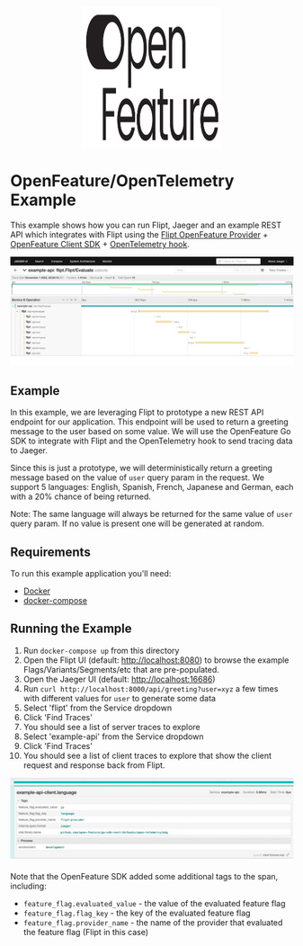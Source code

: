 <p align="center">
    <img src="../images/logos/openfeature.svg" alt="OpenFeature" width=250 height=250 />
</p>

# OpenFeature/OpenTelemetry Example

This example shows how you can run Flipt, Jaeger and an example REST API which integrates with Flipt using the [Flipt OpenFeature Provider](https://github.com/flipt-io/flipt-openfeature-provider-go) + [OpenFeature Client SDK](https://github.com/open-feature/go-sdk) + [OpenTelemetry hook](https://github.com/open-feature/go-sdk-contrib/tree/main/hooks/open-telemetry).

!['Jaeger Example'](../images/jaeger.jpg)

## Example

In this example, we are leveraging Flipt to prototype a new REST API endpoint for our application. This endpoint will be used to return a greeting message to the user based on some value. We will use the OpenFeature Go SDK to integrate with Flipt and the OpenTelemetry hook to send tracing data to Jaeger.

Since this is just a prototype, we will deterministically return a greeting message based on the value of `user` query param in the request. We support 5 languages: English, Spanish, French, Japanese and German, each with a 20% chance of being returned.

Note: The same language will always be returned for the same value of `user` query param. If no value is present one will be generated at random.

## Requirements

To run this example application you'll need:

* [Docker](https://docs.docker.com/install/)
* [docker-compose](https://docs.docker.com/compose/install/)

## Running the Example

1. Run `docker-compose up` from this directory
1. Open the Flipt UI (default: [http://localhost:8080](http://localhost:8080)) to browse the example Flags/Variants/Segments/etc that are pre-populated.
1. Open the Jaeger UI (default: [http://localhost:16686](http://localhost:16686))
1. Run `curl http://localhost:8000/api/greeting?user=xyz` a few times with different values for `user` to generate some data
1. Select 'flipt' from the Service dropdown
1. Click 'Find Traces'
1. You should see a list of server traces to explore
1. Select 'example-api' from the Service dropdown
1. Click 'Find Traces'
1. You should see a list of client traces to explore that show the client request and response back from Flipt.

!['Jaeger OpenFeature/OTEL Example'](../images/jaeger-openfeature-otel.jpg)

Note that the OpenFeature SDK added some additional tags to the span, including:

* `feature_flag.evaluated_value` - the value of the evaluated feature flag
* `feature_flag.flag_key` - the key of the evaluated feature flag
* `feature_flag.provider_name` - the name of the provider that evaluated the feature flag (Flipt in this case)
